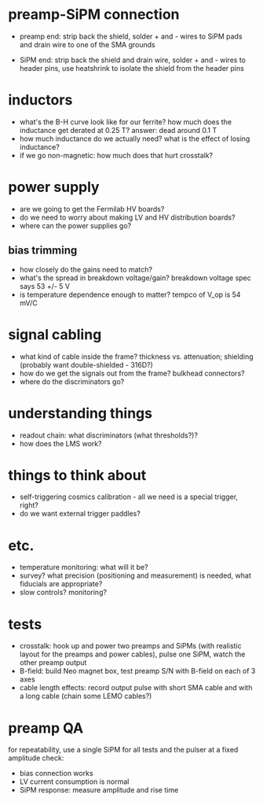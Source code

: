 # preamp-SiPM connection
* preamp end: strip back the shield, solder + and - wires to SiPM pads and drain wire to one of the SMA grounds

* SiPM end: strip back the shield and drain wire, solder + and - wires to header pins, 
use heatshrink to isolate the shield from the header pins

# inductors
* what's the B-H curve look like for our ferrite? how much does the inductance get derated at 0.25 T? answer: dead around 0.1 T
* how much inductance do we actually need? what is the effect of losing inductance?
* if we go non-magnetic: how much does that hurt crosstalk?

# power supply
* are we going to get the Fermilab HV boards?
* do we need to worry about making LV and HV distribution boards?
* where can the power supplies go?

## bias trimming
* how closely do the gains need to match?
* what's the spread in breakdown voltage/gain? breakdown voltage spec says 53 +/- 5 V
* is temperature dependence enough to matter? tempco of V_op is 54 mV/C

# signal cabling
* what kind of cable inside the frame? thickness vs. attenuation; shielding (probably want double-shielded - 316D?)
* how do we get the signals out from the frame? bulkhead connectors?
* where do the discriminators go?

# understanding things
* readout chain: what discriminators (what thresholds?)?
* how does the LMS work?

# things to think about
* self-triggering cosmics calibration - all we need is a special trigger, right?
* do we want external trigger paddles?

# etc.
* temperature monitoring: what will it be?
* survey? what precision (positioning and measurement) is needed, what fiducials are appropriate?
* slow controls? monitoring?

# tests
* crosstalk: hook up and power two preamps and SiPMs (with realistic layout for the preamps and power cables), 
pulse one SiPM, watch the other preamp output
* B-field: build Neo magnet box, test preamp S/N with B-field on each of 3 axes
* cable length effects: record output pulse with short SMA cable and with a long cable (chain some LEMO cables?)

# preamp QA

for repeatability, use a single SiPM for all tests and the pulser at a fixed amplitude
check:

* bias connection works
* LV current consumption is normal
* SiPM response: measure amplitude and rise time
